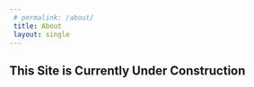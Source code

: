 ```yaml
---
 # permalink: /about/
 title: About
 layout: single
---
```

## This Site is Currently Under Construction 